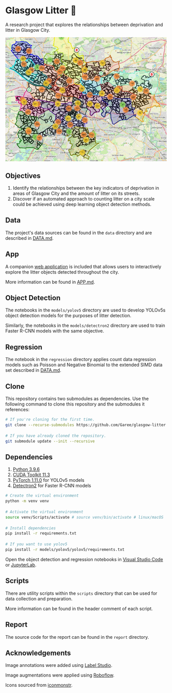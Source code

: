 # Glasgow Litter 🚯

A research project that explores the relationships between deprivation and litter in Glasgow City.

![Glasgow's Litter](./images/glasgow-litter.png)

## Objectives

1. Identify the relationships between the key indicators of deprivation in areas of
   Glasgow City and the amount of litter on its streets.
2. Discover if an automated approach to counting litter on a city scale could be achieved using deep learning object detection methods.

## Data

The project's data sources can be found in the `data` directory and are described in [DATA.md](docs/DATA.md).

## App

A companion [web application](https://glasgow-litter.garyblackwood.co.uk) is included that allows users to interactively explore the litter objects detected throughout the city.

More information can be found in [APP.md](docs/APP.md).

## Object Detection

The notebooks in the `models/yolov5` directory are used to develop YOLOv5s object detection models for the purposes of litter detection.

Similarly, the notebooks in the `models/detectron2` directory are used to train Faster R-CNN models with the same objective.

## Regression

The notebook in the `regression` directory applies count data regression models such as Poisson and Negative Binomial to the extended SIMD data set described in [DATA.md](docs/DATA.md).

## Clone

This repository contains two submodules as dependencies. Use the following command to clone this repository and the submodules it references:

```bash
# If you're cloning for the first time.
git clone --recurse-submodules https://github.com/Garee/glasgow-litter.git

# If you have already cloned the repository.
git submodule update --init --recursive
```

## Dependencies

1. [Python 3.9.6](https://www.python.org/downloads)
2. [CUDA Toolkit 11.3](https://developer.nvidia.com/cuda-11.3.0-download-archive)
3. [PyTorch 1.11.0](https://pytorch.org/get-started/locally/) for YOLOv5 models
4. [Detectron2](https://detectron2.readthedocs.io/en/latest/tutorials/install.html) for Faster R-CNN models

```bash
# Create the virtual environment
python -m venv venv

# Activate the virtual environment
source venv/Scripts/activate # source venv/bin/activate # linux/macOS

# Install dependencies
pip install -r requirements.txt

# If you want to use yolov5
pip install -r models/yolov5/yolov5/requirements.txt
```

Open the object detection and regression notebooks in [Visual Studio Code](https://code.visualstudio.com/docs/datascience/jupyter-notebooks) or [JupyterLab](https://jupyter.org/install).

## Scripts

There are utility scripts within the `scripts` directory that can be used for data collection and preparation.

More information can be found in the header comment of each script.

## Report

The source code for the report can be found in the `report` directory.

## Acknowledgements

Image annotations were added using [Label Studio](https://labelstud.io/).

Image augmentations were applied using [Roboflow](https://roboflow.com/features#transform).

Icons sourced from [iconmonstr](https://iconmonstr.com/license/).
